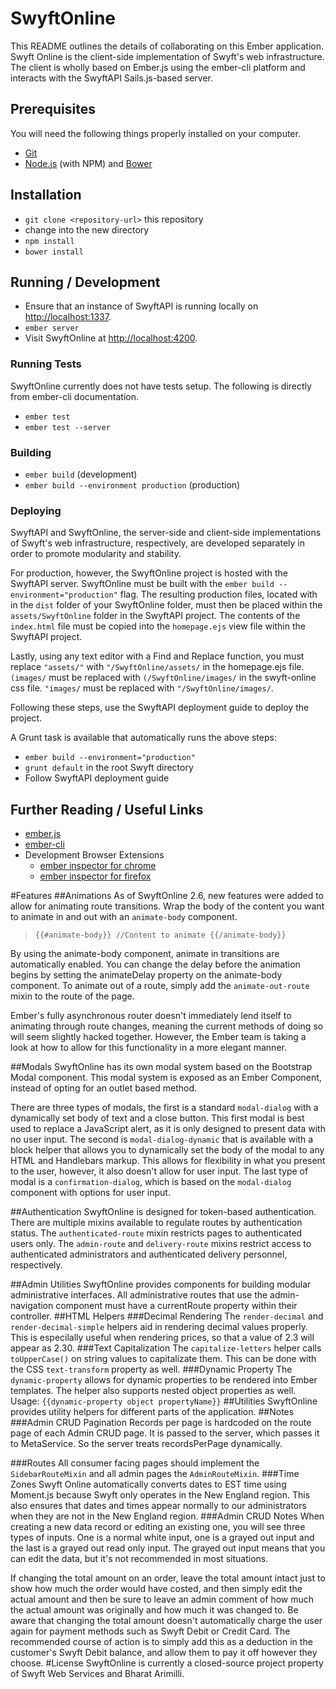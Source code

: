 # SwyftOnline

This README outlines the details of collaborating on this Ember application.
Swyft Online is the client-side implementation of Swyft's web infrastructure. The client is wholly based on Ember.js using the ember-cli platform and interacts with the SwyftAPI Sails.js-based server.

## Prerequisites

You will need the following things properly installed on your computer.

* [Git](http://git-scm.com/)
* [Node.js](http://nodejs.org/) (with NPM) and [Bower](http://bower.io/)

## Installation

* `git clone <repository-url>` this repository
* change into the new directory
* `npm install`
* `bower install`

## Running / Development

* Ensure that an instance of SwyftAPI is running locally on [http://localhost:1337](http://localhost:1337).
* `ember server`
* Visit SwyftOnline at [http://localhost:4200](http://localhost:4200).

### Running Tests

SwyftOnline currently does not have tests setup. The following is directly from ember-cli documentation.

* `ember test`
* `ember test --server`

### Building

* `ember build` (development)
* `ember build --environment production` (production)

### Deploying

SwyftAPI and SwyftOnline, the server-side and client-side implementations of Swyft's web infrastructure, respectively, are developed separately in order to promote modularity and stability. 

For production, however, the SwyftOnline project is hosted with the SwyftAPI server. SwyftOnline must be built with the `ember build --environment="production"` flag. The resulting production files, located with in the `dist` folder of your SwyftOnline folder, must then be placed within the `assets/SwyftOnline` folder in the SwyftAPI project. The contents of the `index.html` file must be copied into the `homepage.ejs` view file within the SwyftAPI project. 

Lastly, using any text editor with a Find and Replace function, you must replace `"assets/"` with `"/SwyftOnline/assets/` in the homepage.ejs file. `(images/` must be replaced with `(/SwyftOnline/images/` in the swyft-online css file. `"images/` must be replaced with `"/SwyftOnline/images/`.

Following these steps, use the SwyftAPI deployment guide to deploy the project.

A Grunt task is available that automatically runs the above steps:

* `ember build --environment="production"`
* `grunt default` in the root Swyft directory
* Follow SwyftAPI deployment guide

## Further Reading / Useful Links

* [ember.js](http://emberjs.com/)
* [ember-cli](http://www.ember-cli.com/)
* Development Browser Extensions
  * [ember inspector for chrome](https://chrome.google.com/webstore/detail/ember-inspector/bmdblncegkenkacieihfhpjfppoconhi)
  * [ember inspector for firefox](https://addons.mozilla.org/en-US/firefox/addon/ember-inspector/)

#Features
##Animations
As of SwyftOnline 2.6, new features were added to allow for animating route transitions. Wrap the body of the content you want to animate in and out with an `animate-body` component.

> `{{#animate-body}}
> //Content to animate
> {{/animate-body}}`

By using the animate-body component, animate in transitions are automatically enabled. You can change the delay before the animation begins by setting the animateDelay property on the animate-body component. To animate out of a route, simply add the `animate-out-route` mixin to the route of the page.


Ember's fully asynchronous router doesn't immediately lend itself to animating through route changes, meaning the current methods of doing so will seem slightly hacked together. However, the Ember team is taking a look at how to allow for this functionality in a more elegant manner.

##Modals
SwyftOnline has its own modal system based on the Bootstrap Modal component. This modal system is exposed as an Ember Component, instead of opting for an outlet based method. 

There are three types of modals, the first is a standard `modal-dialog` with a dynamically set body of text and a close button. This first modal is best used to replace a JavaScript alert, as it is only designed to present data with no user input. The second is `modal-dialog-dynamic` that is available with a block helper that allows you to dynamically set the body of the modal to any HTML and Handlebars markup. This allows for flexibility in what you present to the user, however, it also doesn't allow for user input. The last type of modal is a `confirmation-dialog`, which is based on the `modal-dialog` component with options for user input.

##Authentication
SwyftOnline is designed for token-based authentication. There are multiple mixins available to regulate routes by authentication status. The `authenticated-route` mixin restricts pages to authenticated users only. The `admin-route` and `delivery-route` mixins restrict access to authenticated administrators and authenticated delivery personnel, respectively.

##Admin Utilities
SwyftOnline provides components for building modular administrative interfaces. All administrative routes that use the admin-navigation component must have a currentRoute property within their controller.
##HTML Helpers
###Decimal Rendering
The `render-decimal` and `render-decimal-simple` helpers aid in rendering decimal values properly. This is especilally useful when rendering prices, so that a value of 2.3 will appear as 2.30.
###Text Capitalization
The `capitalize-letters` helper calls `toUpperCase()` on string values to capitalizate them. This can be done with the CSS `text-transform` property as well.
###Dynamic Property
The `dynamic-property` allows for dynamic properties to be rendered into Ember templates. The helper also supports nested object properties as well. 
Usage:
`{{dynamic-property object propertyName}}`
##Utilities
SwyftOnline provides utility helpers for different parts of the application.
##Notes
###Admin CRUD Pagination
Records per page is hardcoded on the route page of each Admin CRUD page. It is passed to the server, which passes it to MetaService. So the server treats recordsPerPage dynamically.

###Routes
All consumer facing pages should implement the `SidebarRouteMixin` and all admin pages the `AdminRouteMixin`. 
###Time Zones
Swyft Online automatically converts dates to EST time using Moment.js because Swyft only operates in the New England region. This also ensures that dates and times appear normally to our administrators when they are not in the New England region.
###Admin CRUD Notes
When creating a new data record or editing an existing one, you will see three types of inputs. One is a normal white input, one is a grayed out input and the last is a grayed out read only input. The grayed out input means that you can edit the data, but it's not recommended in most situations. 

If changing the total amount on an order, leave the total amount intact just to show how much the order would have costed, and then simply edit the actual amount and then be sure to leave an admin comment of how much the actual amount was originally and how much it was changed to. Be aware that changing the total amount doesn't automatically charge the user again for payment methods such as Swyft Debit or Credit Card. The recommended course of action is to simply add this as a deduction in the customer's Swyft Debit balance, and allow them to pay it off however they choose.
#License
SwyftOnline is currently a closed-source project property of Swyft Web Services and Bharat Arimilli.
